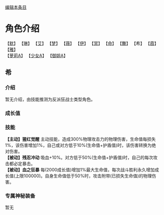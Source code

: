 [编辑本条目](https://github.com/GuguTown/Wiki/edit/main/char/index.md)
# 角色介绍
【[默](默.md)】   【[琳](琳.md)】   【[艾](艾.md)】   【[梦](梦.md)】   【[薇](薇.md)】   【[伊](伊.md)】
【[冥](冥.md)】   【[命](命.md)】   【[舞](舞.md)】   【希】   【[霞](霞.md)】   【[雅](雅.md)】      
【[萝莉A](萝莉A.md)】   【[少女A](少女A.md)】   【[御姐A](御姐A.md)】

## 希
### 介绍
暂无介绍，由技能推测为反派狂战士类型角色。 
### 成长值
### 技能
**【主动】猩红觉醒** 主动技能，造成300%物理攻击力的物理伤害，生命值每损失1%，该伤害增加1%，自己或对方低于10%(生命值+护盾值)时，该伤害转换为绝对伤害。     
**【被动】残忍冲动** 吸血+10%。对方低于50%(生命值+护盾值)时，自己的每次攻击都必定暴击。     
**【被动】血之狂暴** 每(2000成长值)增加1%最大生命值，每次战斗胜利永久增加成长值(上限100000)。自身生命值低于50%时，攻击附带(已损失生命值)的物理伤害。     
### 专属神秘装备
暂无
